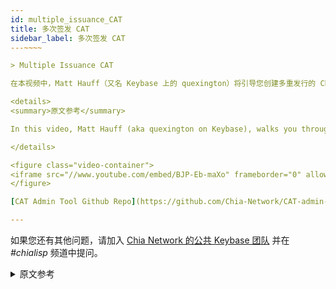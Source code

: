 ```yaml
---
id: multiple_issuance_CAT
title: 多次签发 CAT
sidebar_label: 多次签发 CAT
---~~‌~~

> Multiple Issuance CAT

在本视频中，Matt Hauff（又名 Keybase 上的 quexington）将引导您创建多重发行的 Chia 资产令牌 (CAT)。在观看此视频之前，请先观看[单次签发 CAT 视频](https://chialisp.com/docs/tutorials/single_issuance_CAT "Video tutorial to create a single-issuance CAT")。

<details>
<summary>原文参考</summary>

In this video, Matt Hauff (aka quexington on Keybase), walks you through creating a multiple issuance Chia Asset Token (CAT). Watch the [Single Issuance CAT video](https://chialisp.com/docs/tutorials/single_issuance_CAT "Video tutorial to create a single-issuance CAT") first before watching this one.

</details>

<figure class="video-container">
<iframe src="//www.youtube.com/embed/BJP-Eb-maXo" frameborder="0" allowfullscreen width="100%"></iframe>
</figure>

[CAT Admin Tool Github Repo](https://github.com/Chia-Network/CAT-admin-tool)

---
```


如果您还有其他问题，请加入 [Chia Network 的公共 Keybase 团队](https://keybase.io/team/chia_network.public) 并在 *#chialisp* 频道中提问。

<details>
<summary>原文参考</summary>

If you have further questions, join [Chia Network's public Keybase team](https://keybase.io/team/chia_network.public) and ask in the *#chialisp* channel.

</details>
